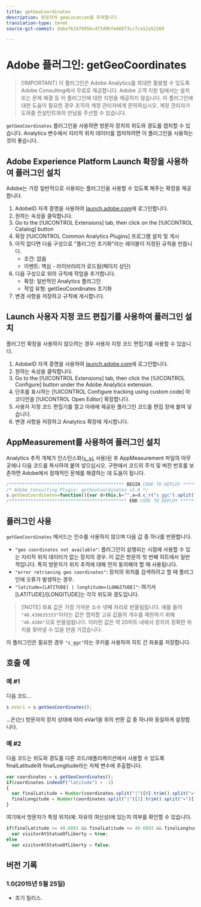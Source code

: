 ```yaml
---
title: getGeoCoordinates
description: 방문자의 geoLocation을 추적합니다.
translation-type: tm+mt
source-git-commit: dabaf6247695bc4f3d9bfe668f3ccfca12a52269

---
```



# Adobe 플러그인: getGeoCoordinates

>[!IMPORTANT] 이 플러그인은 Adobe Analytics를 최대한 활용할 수 있도록 Adobe Consulting에서 무료로 제공합니다. Adobe 고객 지원 팀에서는 설치 또는 문제 해결 등 이 플러그인에 대한 지원을 제공하지 않습니다. 이 플러그인에 대한 도움이 필요한 경우 조직의 계정 관리자에게 문의하십시오. 계정 관리자가 도와줄 컨설턴트와의 만남을 주선할 수 있습니다.

`getGeoCoordinates` 플러그인을 사용하면 방문자 장치의 위도와 경도를 캡처할 수 있습니다. Analytics 변수에서 지리적 위치 데이터를 캡처하려면 이 플러그인을 사용하는 것이 좋습니다.

## Adobe Experience Platform Launch 확장을 사용하여 플러그인 설치

Adobe는 가장 일반적으로 사용되는 플러그인을 사용할 수 있도록 해주는 확장을 제공합니다.

1. AdobeID 자격 증명을 사용하여 [launch.adobe.com](https://launch.adobe.com)에 로그인합니다.
1. 원하는 속성을 클릭합니다.
1. Go to the [!UICONTROL Extensions] tab, then click on the [!UICONTROL Catalog] button
1. 확장 [!UICONTROL Common Analytics Plugins] 프로그램 설치 및 게시
1. 아직 없다면 다음 구성으로 &quot;플러그인 초기화&quot;라는 레이블이 지정된 규칙을 만듭니다.
   * 조건: 없음
   * 이벤트: 핵심 - 라이브러리가 로드됨(페이지 상단)
1. 다음 구성으로 위의 규칙에 작업을 추가합니다.
   * 확장: 일반적인 Analytics 플러그인
   * 작업 유형: getGeoCoordinates 초기화
1. 변경 사항을 저장하고 규칙에 게시합니다.

## Launch 사용자 지정 코드 편집기를 사용하여 플러그인 설치

플러그인 확장을 사용하지 않으려는 경우 사용자 지정 코드 편집기를 사용할 수 있습니다.

1. AdobeID 자격 증명을 사용하여 [launch.adobe.com](https://launch.adobe.com)에 로그인합니다.
1. 원하는 속성을 클릭합니다.
1. Go to the [!UICONTROL Extensions] tab, then click the [!UICONTROL Configure] button under the Adobe Analytics extension.
1. 단추를 표시하는 [!UICONTROL Configure tracking using custom code] 아코디언을 [!UICONTROL Open Editor] 확장합니다.
1. 사용자 지정 코드 편집기를 열고 아래에 제공된 플러그인 코드를 편집 창에 붙여 넣습니다.
1. 변경 사항을 저장하고 Analytics 확장에 게시합니다.

## AppMeasurement를 사용하여 플러그인 설치

Analytics 추적 개체가 인스턴스화([`s_gi`](../functions/s-gi.md) 사용)된 후 AppMeasurement 파일의 아무 곳에나 다음 코드를 복사하여 붙여 넣으십시오. 구현에서 코드의 주석 및 버전 번호를 보존하면 Adobe에서 잠재적인 문제를 해결하는 데 도움이 됩니다.

```js
/******************************************* BEGIN CODE TO DEPLOY *******************************************/
/* Adobe Consulting Plugin: getGeoCoordinates v1.0 */
s.getGeoCoordinates=function(){var d=this,b="",a=d.c_r("s_ggc").split("|"),e={timeout:5E3,maximumAge:0},f=function(c){c=c.coords;var a=new Date;a.setTime(a.getTime()+18E5);d.c_w("s_ggc",parseFloat(c.latitude.toFixed(4))+"|"+parseFloat(c.longitude.toFixed(4)),a); b="latitude="+parseFloat(c.latitude.toFixed(4))+" | longitude="+parseFloat(c.longitude.toFixed(4))},g=function(a){b="error retrieving geo coordinates"};1<a.length&&(b="latitude="+a[0]+" | longitude="+a[1]);navigator.geolocation&& navigator.geolocation.getCurrentPosition(f,g,e);""===b&&(b="geo coordinates not available");return b};
/******************************************** END CODE TO DEPLOY ********************************************/
```

## 플러그인 사용

`getGeoCoordinates` 메서드는 인수를 사용하지 않으며 다음 값 중 하나를 반환합니다.

* `"geo coordinates not available"`: 플러그인이 실행되는 시점에 사용할 수 있는 지리적 위치 데이터가 없는 장치의 경우. 이 값은 방문의 첫 번째 히트에서 일반적입니다. 특히 방문자가 위치 추적에 대해 먼저 동의해야 할 때 사용됩니다.
* `"error retrieving geo coordinates"`: 장치의 위치를 검색하려고 할 때 플러그인에 오류가 발생하는 경우.
* `"latitude=[LATITUDE] | longtitude=[LONGITUDE]"`: 여기서 [LATITUDE]/[LONGITUDE]는 각각 위도와 경도입니다.

>[!NOTE] 좌표 값은 가장 가까운 소수 넷째 자리로 반올림됩니다. 예를 들어 `"40.438635333"`이라는 값은 캡처할 고유 값들의 개수를 제한하기 위해 `"40.4386"`으로 반올림됩니다. 이러한 값은 약 20피트 내에서 장치의 정확한 위치를 찾아낼 수 있을 만큼 가깝습니다.

이 플러그인은 필요한 경우 `"s_ggc"`라는 쿠키를 사용하여 히트 간 좌표를 저장합니다.

## 호출 예

### 예 #1

다음 코드...

```js
s.eVar1 = s.getGeoCoordinates();
```

...은(는) 방문자의 장치 상태에 따라 eVar1을 위의 반환 값 중 하나와 동일하게 설정합니다.

### 예 #2

다음 코드는 위도와 경도를 다른 코드/애플리케이션에서 사용할 수 있도록 finalLatitude와 finalLongitude라는 자체 변수에 추출합니다.

```js
var coordinates = s.getGeoCoordinates();
if(coordinates.indexOf("latitude") > -1)
{
  var finalLatitude = Number(coordinates.split("|")[0].trim().split("=")[1]),
  finalLongitude = Number(coordinates.split("|")[1].trim().split("=")[1]);
}
```

여기에서 방문자가 특정 위치(예: 자유의 여신상)에 있는지 여부를 확인할 수 있습니다.

```js
if(finalLatitude >= 40.6891 && finalLatitude <= 40.6893 && finalLongtude >= -74.0446 && finalLongitude <= -74.0444)
  var visitorAtStatueOfLiberty = true;
else
  var visitorAtStatueOfLiberty = false;
```

## 버전 기록

### 1.0(2015년 5월 25일)

* 초기 릴리스.
